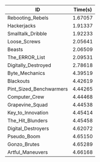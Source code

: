 |ID|Time(s)|
|-|-|
|Rebooting_Rebels|1.67057|
|Hackerjacks|1.91337|
|Smalltalk_Dribble|1.92233|
|Loose_Screws|2.05641|
|Beasts|2.06509|
|The_ERROR_List|2.09531|
|Digitally_Destroyed|2.78618|
|Byte_Mechanics|4.39519|
|Blackouts|4.42619|
|Pint_Sized_Benchwarmers|4.44265|
|Computer_Crew|4.44468|
|Grapevine_Squad|4.44538|
|Key_to_Innovation|4.45414|
|The_Hit_Blunders|4.45458|
|Digital_Destroyers|4.62072|
|Pseudo_Boom|4.65150|
|Gonzo_Brutes|4.65289|
|Artful_Maneuvers|4.66168|
